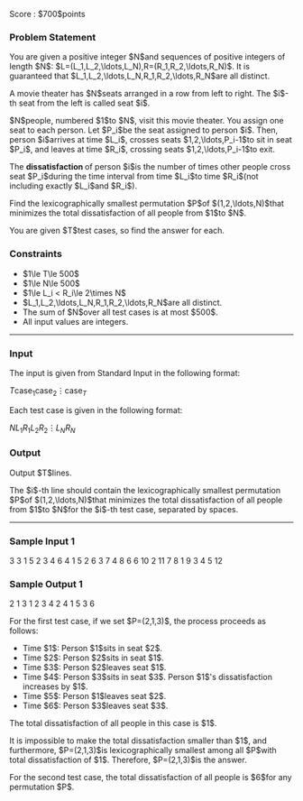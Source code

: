
<div>

<span>

<span>

<p>
Score : $700$points
</p>

<div>

<section>

### **Problem Statement**

<p>
You are given a positive integer $N$and sequences of positive integers of length $N$: $L=(L_1,L_2,\ldots,L_N),R=(R_1,R_2,\ldots,R_N)$. It is guaranteed that $L_1,L_2,\ldots,L_N,R_1,R_2,\ldots,R_N$are all distinct.
</p>

<p>
A movie theater has $N$seats arranged in a row from left to right. The $i$-th seat from the left is called seat $i$.
</p>

<p>
$N$people, numbered $1$to $N$, visit this movie theater. You assign one seat to each person. Let $P_i$be the seat assigned to person $i$. Then, person $i$arrives at time $L_i$, crosses seats $1,2,\ldots,P_i-1$to sit in seat $P_i$, and leaves at time $R_i$, crossing seats $1,2,\ldots,P_i-1$to exit.
</p>

<p>
The 
<strong>
dissatisfaction
</strong>
of person $i$is the number of times other people cross seat $P_i$during the time interval from time $L_i$to time $R_i$(not including exactly $L_i$and $R_i$).
</p>

<p>
Find the lexicographically smallest permutation $P$of $(1,2,\ldots,N)$that minimizes the total dissatisfaction of all people from $1$to $N$.
</p>

<p>
You are given $T$test cases, so find the answer for each.
</p>

</section>

</div>

<div>

<section>

### **Constraints**

<ul>

<li>
$1\le T\le 500$
</li>

<li>
$1\le N\le 500$
</li>

<li>
$1\le L_i < R_i\le 2\times N$
</li>

<li>
$L_1,L_2,\ldots,L_N,R_1,R_2,\ldots,R_N$are all distinct.
</li>

<li>
The sum of $N$over all test cases is at most $500$.
</li>

<li>
All input values are integers.
</li>

</ul>

</section>

</div>

---

<div>

<div>

<section>

### **Input**

<p>
The input is given from Standard Input in the following format:
</p>

<div>

$T$$\text{case}_1$$\text{case}_2$$\vdots$$\text{case}_T$
</div>

<p>
Each test case is given in the following format:
</p>

<div>

$N$$L_1$$R_1$$L_2$$R_2$$\vdots$$L_N$$R_N$
</div>

</section>

</div>

<div>

<section>

### **Output**

<p>
Output $T$lines.
</p>

<p>
The $i$-th line should contain the lexicographically smallest permutation $P$of $(1,2,\ldots,N)$that minimizes the total dissatisfaction of all people from $1$to $N$for the $i$-th test case, separated by spaces.
</p>

</section>

</div>

</div>

---

<div>

<section>

### **Sample Input 1**

<div>

3
3
1 5
2 3
4 6
4
1 5
2 6
3 7
4 8
6
6 10
2 11
7 8
1 9
3 4
5 12

</div>

</section>

</div>

<div>

<section>

### **Sample Output 1**

<div>

2 1 3
1 2 3 4
2 4 1 5 3 6

</div>

<p>
For the first test case, if we set $P=(2,1,3)$, the process proceeds as follows:
</p>

<ul>

<li>
Time $1$: Person $1$sits in seat $2$.
</li>

<li>
Time $2$: Person $2$sits in seat $1$.
</li>

<li>
Time $3$: Person $2$leaves seat $1$.
</li>

<li>
Time $4$: Person $3$sits in seat $3$. Person $1$'s dissatisfaction increases by $1$.
</li>

<li>
Time $5$: Person $1$leaves seat $2$.
</li>

<li>
Time $6$: Person $3$leaves seat $3$.
</li>

</ul>

<p>
The total dissatisfaction of all people in this case is $1$.
</p>

<p>
It is impossible to make the total dissatisfaction smaller than $1$, and furthermore, $P=(2,1,3)$is lexicographically smallest among all $P$with total dissatisfaction of $1$. Therefore, $P=(2,1,3)$is the answer.
</p>

<p>
For the second test case, the total dissatisfaction of all people is $6$for any permutation $P$.
</p>

</section>

</div>

</span>

</span>

</div>
